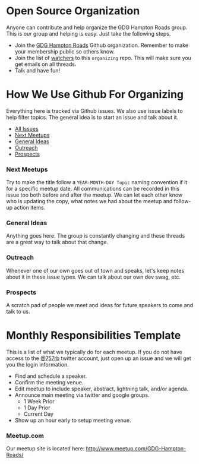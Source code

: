 # Open Source Organization

Anyone can contribute and help organize the GDG Hampton Roads group. This is *our* group and helping is easy. Just take the following steps.

* Join the [GDG Hampton Roads](https://github.com/gdg-hr) Github organization. Remember to make your membership public so others know.
* Join the list of [watchers](https://github.com/gdg-hr/organizing/watchers) to this `organizing` repo. This will make sure you get emails on all threads.
* Talk and have fun!

# How We Use Github For Organizing

Everything here is tracked via Github issues. We also use issue labels to help filter topics. The general idea is to start an issue and talk about it.

* [All Issues](https://github.com/gdg-hr/organizing/issues?state=open)
* [Next Meetups](https://github.com/gdg-hr/organizing/issues?labels=Meetups&page=1&state=open)
* [General Ideas](https://github.com/gdg-hr/organizing/issues?labels=Ideas&page=1&state=open)
* [Outreach](https://github.com/gdg-hr/organizing/issues?labels=Outreach&page=1&state=open)
* [Prospects](https://github.com/gdg-hr/organizing/issues?labels=Prospects&page=1&state=open)

### Next Meetups

Try to make the title follow a `YEAR-MONTH-DAY Topic` naming convention if it for a specific meetup date. All communications can be recorded in this issue too both before and after the meetup. We can let each other know who is updating the copy, what notes we had about the meetup and follow-up action items. 

### General Ideas

Anything goes here. The group is constantly changing and these threads are a great way to talk about that change.

### Outreach

Whenever one of our own goes out of town and speaks, let's keep notes about it in these issue types. We can talk about our own dev swag, etc.

### Prospects

A scratch pad of people we meet and ideas for future speakers to come and talk to us.


# Monthly Responsibilities Template

This is a list of what we typically do for each meetup. If you do not have access to the [@757rb](https://twitter.com/757rb) twitter account, just open up an issue and we will get you the login information.

* Find and schedule a speaker.
* Confirm the meeting venue. 
* Edit meetup to include speaker, abstract, lightning talk, and/or agenda.
* Announce main meeting via twitter and google groups.
  * 1 Week Prior
  * 1 Day Prior
  * Current Day
* Show up an hour early to setup meeting venue.

### Meetup.com 

Our meetup site is located here: http://www.meetup.com/GDG-Hampton-Roads/



